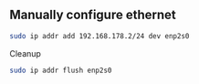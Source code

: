## Manually configure ethernet
```bash
sudo ip addr add 192.168.178.2/24 dev enp2s0
```
Cleanup
```bash
sudo ip addr flush enp2s0
```
